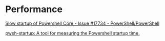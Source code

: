 # Performance
[Slow startup of Powershell Core - Issue #17734 - PowerShell/PowerShell](https://github.com/PowerShell/PowerShell/issues/17734)

[pwsh-startup: A tool for measuring the Powershell startup time.](https://crates.io/crates/pwsh-startup)
